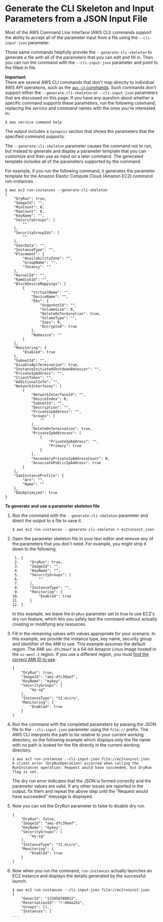 # Generate the CLI Skeleton and Input Parameters from a JSON Input File<a name="cli-usage-skeleton"></a>

Most of the AWS Command Line Interface \(AWS CLI\) commands support the ability to accept all of the parameter input from a file using the `--cli-input-json` parameter\.

Those same commands helpfully provide the `--generate-cli-skeleton` to generate a file with all of the parameters that you can edit and fill in\. Then you can run the command with the `--cli-input-json` parameter and point to the filled\-in file\.

**Important**  
There are several AWS CLI commands that don't map directly to individual AWS API operations, such as the [`aws s3` commands](https://docs.aws.amazon.com/cli/latest/reference/s3/index.html)\. Such commands don't support either the `--generate-cli-skeleton` or `--cli-input-json` parameters that are discussed on this page\. If you have any question about whether a specific command supports these parameters, run the following command, replacing the *service* and *command* names with the ones you're interested in:  

```
$ aws service command help
```
The output includes a `Synopsis` section that shows the parameters that the specified command supports\.

The `--generate-cli-skeleton` parameter causes the command not to run, but instead to generate and display a parameter template that you can customize and then use as input on a later command\. The generated template includes all of the parameters supported by the command\.

For example, if you run the following command, it generates the parameter template for the Amazon Elastic Compute Cloud \(Amazon EC2\) command run\-instances\.

```
$ aws ec2 run-instances --generate-cli-skeleton
{
    "DryRun": true,
    "ImageId": "",
    "MinCount": 0,
    "MaxCount": 0,
    "KeyName": "",
    "SecurityGroups": [
        ""
    ],
    "SecurityGroupIds": [
        ""
    ],
    "UserData": "",
    "InstanceType": "",
    "Placement": {
        "AvailabilityZone": "",
        "GroupName": "",
        "Tenancy": ""
    },
    "KernelId": "",
    "RamdiskId": "",
    "BlockDeviceMappings": [
        {
            "VirtualName": "",
            "DeviceName": "",
            "Ebs": {
                "SnapshotId": "",
                "VolumeSize": 0,
                "DeleteOnTermination": true,
                "VolumeType": "",
                "Iops": 0,
                "Encrypted": true
            },
            "NoDevice": ""
        }
    ],
    "Monitoring": {
        "Enabled": true
    },
    "SubnetId": "",
    "DisableApiTermination": true,
    "InstanceInitiatedShutdownBehavior": "",
    "PrivateIpAddress": "",
    "ClientToken": "",
    "AdditionalInfo": "",
    "NetworkInterfaces": [
        {
            "NetworkInterfaceId": "",
            "DeviceIndex": 0,
            "SubnetId": "",
            "Description": "",
            "PrivateIpAddress": "",
            "Groups": [
                ""
            ],
            "DeleteOnTermination": true,
            "PrivateIpAddresses": [
                {
                    "PrivateIpAddress": "",
                    "Primary": true
                }
            ],
            "SecondaryPrivateIpAddressCount": 0,
            "AssociatePublicIpAddress": true
        }
    ],
    "IamInstanceProfile": {
        "Arn": "",
        "Name": ""
    },
    "EbsOptimized": true
}
```

**To generate and use a parameter skeleton file**

1. Run the command with the `--generate-cli-skeleton` parameter and direct the output to a file to save it\.

   ```
   $ aws ec2 run-instances --generate-cli-skeleton > ec2runinst.json
   ```

1. Open the parameter skeleton file in your text editor and remove any of the parameters that you don't need\. For example, you might strip it down to the following\.

   ```
    1. {
    2.     "DryRun": true,
    3.     "ImageId": "",
    4.     "KeyName": "",
    5.     "SecurityGroups": [
    6.         ""
    7.     ],
    8.     "InstanceType": "",
    9.     "Monitoring": {
   10.         "Enabled": true
   11.     }
   12. }
   ```

   In this example, we leave the `DryRun` parameter set to true to use EC2's dry run feature, which lets you safely test the command without actually creating or modifying any resources\. 

1. Fill in the remaining values with values appropriate for your scenario\. In this example, we provide the instance type, key name, security group and identifier of the AMI to use\. This example assumes the default region\. The AMI `ami-dfc39aef` is a 64\-bit Amazon Linux image hosted in the `us-west-2` region\. If you use a different region, you must [find the correct AMI ID to use](http://aws.amazon.com/amazon-linux-ami/)\.

   ```
   {
       "DryRun": true,
       "ImageId": "ami-dfc39aef",
       "KeyName": "mykey",
       "SecurityGroups": [
           "my-sg"
       ],
       "InstanceType": "t2.micro",
       "Monitoring": {
           "Enabled": true
       }
   }
   ```

1. Run the command with the completed parameters by passing the JSON file to the `--cli-input-json` parameter using the `file://` prefix\. The AWS CLI interprets the path to be relative to your current working directory, so the following example which displays only the file name with no path is looked for the file directly in the current working directory\.

   ```
   $ aws ec2 run-instances --cli-input-json file://ec2runinst.json
   A client error (DryRunOperation) occurred when calling the RunInstances operation: Request would have succeeded, but DryRun flag is set.
   ```

   The dry run error indicates that the JSON is formed correctly and the parameter values are valid\. If any other issues are reported in the output, fix them and repeat the above step until the "Request would have succeeded" message is displayed\. 

1. Now you can set the DryRun parameter to false to disable dry run\.

   ```
   {
       "DryRun": false,
       "ImageId": "ami-dfc39aef",
       "KeyName": "mykey",
       "SecurityGroups": [
           "my-sg"
       ],
       "InstanceType": "t2.micro",
       "Monitoring": {
           "Enabled": true
       }
   }
   ```

1. Now when you run the command, `run-instances` actually launches an EC2 instance and displays the details generated by the successful launch\.

   ```
   $ aws ec2 run-instances --cli-input-json file://ec2runinst.json
   {
       "OwnerId": "123456789012",
       "ReservationId": "r-d94a2b1",
       "Groups": [],
       "Instances": [
   ...
   ```